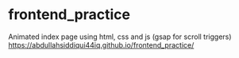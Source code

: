 # frontend_practice
Animated index page using html, css and js (gsap for scroll triggers)
https://abdullahsiddiqui44iq.github.io/frontend_practice/
